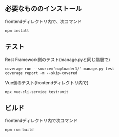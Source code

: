 ## 必要なもののインストール

frontendディレクトリ内で、次コマンド

```
npm install
```

## テスト

Rest Framework側のテスト(manage.pyと同じ階層で)

```
coverage run --source='nuploader1/' manage.py test
coverage report -m --skip-covered
```


Vue側のテスト(frontendディレクトリ内で)

```
npx vue-cli-service test:unit
```

## ビルド

frontendディレクトリ内で次コマンド

```
npm run build
```